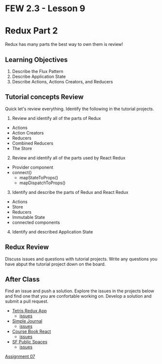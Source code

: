 # FEW 2.3 - Lesson 9

# Redux Part 2

Redux has many parts the best way to own them is review! 

## Learning Objectives

1. Describe the Flux Pattern
1. Describe Application State
1. Describe Actions, Actions Creators, and Reducers

## Tutorial concepts Review 

Quick let's review everything. Identify the following in the tutorial projects. 

1. Review and identify all of the parts of Redux
  - Actions 
  - Action Creators 
  - Reducers 
  - Combined Reducers 
  - The Store
2. Review and identify all of the parts used by React Redux
  - Provider component 
  - connect()
    - mapStateToProps()
    - mapDispatchToProps()
3. Identify and describe the parts of Redux and React Redux
  - Actions 
  - Store 
  - Reducers
  - Immutable State 
  - connected components
4. Identify and described Application State

## Redux Review 

Discuss issues and questions with tutorial projects. Write any questions you have abput the tutorial project down on the board. 

## After Class 

Find an issue and push a solution. Explore the issues in the projects below and find one that you are confortable working on. Develop a solution and submit a pull request. 

- [Tetris Redux App](https://github.com/soggybag/tetris-redux-app)
    - [issues](https://github.com/soggybag/tetris-redux-app/issues)
- [Simple Journal](https://github.com/soggybag/simple-journal)
    - [issues](https://github.com/soggybag/simple-journal/issues)
- [Course Book React](https://github.com/soggybag/course-book-react)
    - [issues](https://github.com/soggybag/course-book-react/issues)
- [SF Public Spaces](https://github.com/soggybag/sf-public-spaces)
    - [issues](https://github.com/soggybag/sf-public-spaces/issues)


[Assignment 07](../Assignment/Assignment-07.md)


